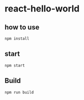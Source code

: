 # react-hello-world

## how to use
```
npm install
```

## start
```
npm start
```
## Build
```
npm run build
```
